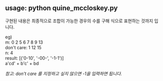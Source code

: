 **usage: python quine_mccloskey.py**  
------------------------------------
구현된 내용은 최종적으로 조합이 가능한 경우의 수를 구해 식으로 표현하는 것까지 입니다.  
  
eg)  
m: 0 2 5 6 7 8 9 13  
don't care: 1 12 15  
n: 4  
result: [('0-10', '-00-', '-1-1')]  
a'cd' + b'c' + bd  
  
*참고: don't care 를 지정하고 싶지 않으면 -1을 입력하면 됩니다.*
